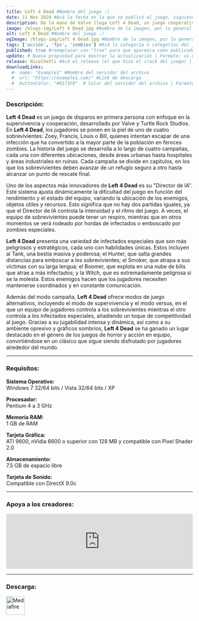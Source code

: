 ```yaml
---
title: Left 4 Dead #Nombre del juego :)
date: 11 Nov 2024 #Acá la fecha en la que se publicó el juego, siguiendo este formato: Dia "30", Mes "Oct", Año "2024" = como debe quedar: 30 Oct 2024
description: De la mano de Valve llega Left 4 Dead, un juego cooperativo de acción y terror en el que hasta cuatro jugadores se enfrentan a hordas de zombis y a terroríficos monstruos mutantes en una épica lucha por la supervivencia. #Acá una mini descripción del juego
image: /blogs-img/Left 4 Dead.jpg #Nombre de la imagen, por lo general es exactamente el mismo nombre que el juego excluyendo lo ":" (Dos puntos)
alt: Left 4 Dead #Nombre del juego :)
ogImage: /blogs-img/Left 4 Dead.jpg #Nombre de la imagen, por lo general es exactamente el mismo nombre que el juego excluyendo lo ":" (Dos puntos)
tags: ['acción', 'fps', 'zombies'] #Acá la categoría o categorías del juego, si es más de una se coloca en este formato: ['categoría1', 'categoría2']
published: true #reemplazar con "true" para que aparezca como publicado
update: # Nueva propiedad para mostrar la actualización | Formato: v1.0.0
release: Nicolhetti #Acá el release (el que hizo el crack del juego) | Formato: Nicolhetti
downloadLinks:
  #- name: "Example1" #Nombre del servidor del archivo
  #  url: "https://example1.com/" #Link de descarga
  #  buttonColor: "#0171F0"  # Color del servidor del archivo | Formato hexadecimal | MediaFire: #0171F0 | Buzzheavier: #FF6600 |
---
```


<!--En VSCode seleccionando una palabra, por ejemplo: "Left 4 Dead" y apretando Ctrl+F2 se seleccionan todas las palabras iguales-->

### Descripción:
**Left 4 Dead** es un juego de disparos en primera persona con enfoque en la supervivencia y cooperación, desarrollado por Valve y Turtle Rock Studios. En **Left 4 Dead**, los jugadores se ponen en la piel de uno de cuatro sobrevivientes: Zoey, Francis, Louis o Bill, quienes intentan escapar de una infección que ha convertido a la mayor parte de la población en feroces zombies. La historia del juego se desarrolla a lo largo de cuatro campañas, cada una con diferentes ubicaciones, desde áreas urbanas hasta hospitales y áreas industriales en ruinas. Cada campaña se divide en capítulos, en los que los sobrevivientes deben avanzar de un refugio seguro a otro hasta alcanzar un punto de rescate final.

Uno de los aspectos más innovadores de **Left 4 Dead** es su "Director de IA". Este sistema ajusta dinámicamente la dificultad del juego en función del rendimiento y el estado del equipo, variando la ubicación de los enemigos, objetos útiles y recursos. Esto significa que no hay dos partidas iguales, ya que el Director de IA controla la intensidad y el ritmo del juego. A veces, el equipo de sobrevivientes puede tener un respiro, mientras que en otros momentos se verá rodeado por hordas de infectados o emboscado por zombies especiales.

**Left 4 Dead** presenta una variedad de infectados especiales que son más peligrosos y estratégicos, cada uno con habilidades únicas. Estos incluyen al Tank, una bestia masiva y poderosa; el Hunter, que salta grandes distancias para emboscar a los sobrevivientes; el Smoker, que atrapa a sus víctimas con su larga lengua; el Boomer, que explota en una nube de bilis que atrae a más infectados; y la Witch, que es extremadamente peligrosa si se la molesta. Estos enemigos hacen que los jugadores necesiten mantenerse coordinados y en constante comunicación.

Además del modo campaña, **Left 4 Dead** ofrece modos de juego alternativos, incluyendo el modo de supervivencia y el modo versus, en el que un equipo de jugadores controla a los sobrevivientes mientras el otro controla a los infectados especiales, añadiendo un toque de competitividad al juego. Gracias a su jugabilidad intensa y dinámica, así como a su ambiente opresivo y gráficos sombríos, **Left 4 Dead** se ha ganado un lugar destacado en el género de los juegos de horror y acción en equipo, convirtiéndose en un clásico que sigue siendo disfrutado por jugadores alrededor del mundo.
<!--Prompt para Chat-GPT: Hazme una descripción para el juego "Left 4 Dead" y cada que menciones "Left 4 Dead" ponlo en negrita -->

---

### Requisitos:
**Sistema Operativo:**  
Windows 7 32/64 bits / Vista 32/64 bits / XP

**Procesador:**  
Pentium 4 a 3 GHz

**Memoria RAM:**  
1 GB de RAM

**Tarjeta Gráfica:**  
ATI 9600, nVidia 6600 o superior con 128 MB y compatible con Pixel Shader 2.0

**Almacenamiento:**  
7.5 GB de espacio libre

**Tarjeta de Sonido:**  
Compatible con DirectX 9.0c

<!--Si falta o sobra un requisito se quita o se agrega manteniendo el mismo formato-->

---

### Apoya a los creadores:
<iframe src="https://store.steampowered.com/widget/500/" frameborder="0" style="background-color: transparent; width: 100% !important; aspect-ratio: 646 / 190;"></iframe>

<!--Reemplazar los numeros (AppID) del juego (en este caso 2668510) por el numero (AppID) correspondiente con el juego a publicar-->
<!--El AppID se encuentra en la URL del Juego en Steam-->

---

### Descarga:

[<img src="https://gist.github.com/cxmeel/0dbc95191f239b631c3874f4ccf114e2/raw/download.svg" alt="Mediafire" height="50" />](https://www.mediafire.com/file/b9imbrw21u3r6kh/Left+4+Dead.zip/file)

<!-- # se debe reemplazar por el link de descarga-->

<!--NOMBRE-DEL-SERVICIO se debe reemplazar por el servicio donde está subido el juego-->